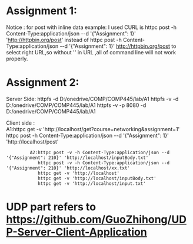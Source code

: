 # Assignment 1:
Notice : for post with inline data example:
                                           I used CURL is httpc post -h Content-Type:application/json --d '{"Assignment": 1}' 'http://httpbin.org/post' instead of httpc post -h Content-Type:application/json --d '{"Assignment": 1}' http://httpbin.org/post to select right URL,so without '' in URL ,all of command line will not work properly.



# Assignment 2:
Server Side:     httpfs -d D:/onedrive/COMP/COMP445/lab/A1
                httpfs -v -d D:/onedrive/COMP/COMP445/lab/A1
                httpfs -v -p 8080 -d D:/onedrive/COMP/COMP445/lab/A1


Client side :          
    A1:httpc get -v 'http://localhost/get?course=networking&assignment=1'
       httpc post -h Content-Type:application/json --d '{"Assignment": 1}' 'http://localhost/post'



             A2:httpc post -v -h Content-Type:application/json --d '{"Assignment": 210}' 'http://localhost/inputBody.txt'
                httpc post -v -h Content-Type:application/json --d '{"Assignment": 210}' 'http://localhost/xx.txt'
                httpc get -v 'http://localhost'
                httpc get -v 'http://localhost/inputBody.txt'
                httpc get -v 'http://localhost/input.txt'
               
# UDP part refers to https://github.com/GuoZhihong/UDP-Server-Client-Application   
